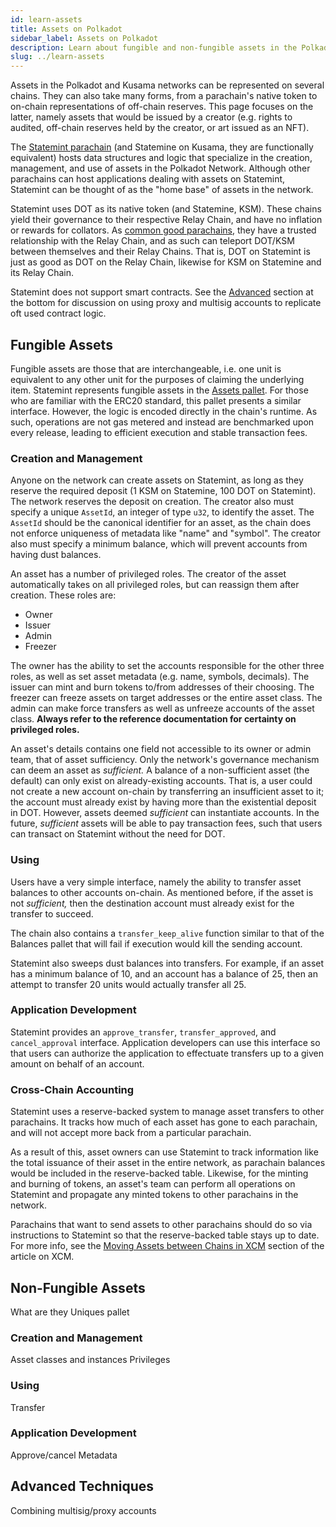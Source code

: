 ```yaml
---
id: learn-assets
title: Assets on Polkadot
sidebar_label: Assets on Polkadot
description: Learn about fungible and non-fungible assets in the Polkadot network.
slug: ../learn-assets
---
```


Assets in the Polkadot and Kusama networks can be represented on several chains. They can also take many forms, from a parachain's native token to on-chain representations of off-chain reserves. This page focuses on the latter, namely assets that would be issued by a creator (e.g. rights to audited, off-chain reserves held by the creator, or art issued as an NFT).

The [Statemint parachain](https://www.parity.io/blog/statemint-generic-assets-chain-proposing-a-common-good-parachain-to-polkadot-governance/) (and Statemine on Kusama, they are functionally equivalent) hosts data structures and logic that specialize in the creation, management, and use of assets in the Polkadot Network. Although other parachains can host applications dealing with assets on Statemint, Statemint can be thought of as the "home base" of assets in the network.

Statemint uses DOT as its native token (and Statemine, KSM). These chains yield their governance to their respective Relay Chain, and have no inflation or rewards for collators. As [common good parachains](https://polkadot.network/blog/common-good-parachains-an-introduction-to-governance-allocated-parachain-slots/), they have a trusted relationship with the Relay Chain, and as such can teleport DOT/KSM between themselves and their Relay Chains. That is, DOT on Statemint is just as good as DOT on the Relay Chain, likewise for KSM on Statemine and its Relay Chain.

Statemint does not support smart contracts. See the [Advanced](#advanced-techniques) section at the bottom for discussion on using proxy and multisig accounts to replicate oft used contract logic.

## Fungible Assets

Fungible assets are those that are interchangeable, i.e. one unit is equivalent to any other unit for the purposes of claiming the underlying item. Statemint represents fungible assets in the [Assets pallet](https://crates.parity.io/pallet_assets/index.html). For those who are familiar with the ERC20 standard, this pallet presents a similar interface. However, the logic is encoded directly in the chain's runtime. As such, operations are not gas metered and instead are benchmarked upon every release, leading to efficient execution and stable transaction fees.

### Creation and Management

Anyone on the network can create assets on Statemint, as long as they reserve the required deposit (1 KSM on Statemine, 100 DOT on Statemint). The network reserves the deposit on creation. The creator also must specify a unique `AssetId`, an integer of type `u32`, to identify the asset. The `AssetId` should be the canonical identifier for an asset, as the chain does not enforce uniqueness of metadata like "name" and "symbol". The creator also must specify a minimum balance, which will prevent accounts from having dust balances.

An asset has a number of privileged roles. The creator of the asset automatically takes on all privileged roles, but can reassign them after creation. These roles are:

- Owner
- Issuer
- Admin
- Freezer

The owner has the ability to set the accounts responsible for the other three roles, as well as set asset metadata (e.g. name, symbols, decimals). The issuer can mint and burn tokens to/from addresses of their choosing. The freezer can freeze assets on target addresses or the entire asset class. The admin can make force transfers as well as unfreeze accounts of the asset class. **Always refer to the reference documentation for certainty on privileged roles.**

An asset's details contains one field not accessible to its owner or admin team, that of asset sufficiency. Only the network's governance mechanism can deem an asset as _sufficient._ A balance of a non-sufficient asset (the default) can only exist on already-existing accounts. That is, a user could not create a new account on-chain by transferring an insufficient asset to it; the account must already exist by having more than the existential deposit in DOT. However, assets deemed _sufficient_ can instantiate accounts. In the future, _sufficient_ assets will be able to pay transaction fees, such that users can transact on Statemint without the need for DOT.

### Using

Users have a very simple interface, namely the ability to transfer asset balances to other accounts on-chain. As mentioned before, if the asset is not _sufficient,_ then the destination account must already exist for the transfer to succeed.

The chain also contains a `transfer_keep_alive` function similar to that of the Balances pallet that will fail if execution would kill the sending account.

Statemint also sweeps dust balances into transfers. For example, if an asset has a minimum balance of 10, and an account has a balance of 25, then an attempt to transfer 20 units would actually transfer all 25.

### Application Development

Statemint provides an `approve_transfer`, `transfer_approved`, and `cancel_approval` interface. Application developers can use this interface so that users can authorize the application to effectuate transfers up to a given amount on behalf of an account.

### Cross-Chain Accounting

Statemint uses a reserve-backed system to manage asset transfers to other parachains. It tracks how much of each asset has gone to each parachain, and will not accept more back from a particular parachain.

As a result of this, asset owners can use Statemint to track information like the total issuance of their asset in the entire network, as parachain balances would be included in the reserve-backed table. Likewise, for the minting and burning of tokens, an asset's team can perform all operations on Statemint and propagate any minted tokens to other parachains in the network.

Parachains that want to send assets to other parachains should do so via instructions to Statemint so that the reserve-backed table stays up to date. For more info, see the [Moving Assets between Chains in XCM](https://polkadot.network/blog/xcm-the-cross-consensus-message-format/) section of the article on XCM.

## Non-Fungible Assets

What are they
Uniques pallet

### Creation and Management

Asset classes and instances
Privileges

### Using

Transfer

### Application Development

Approve/cancel
Metadata

## Advanced Techniques

Combining multisig/proxy accounts
